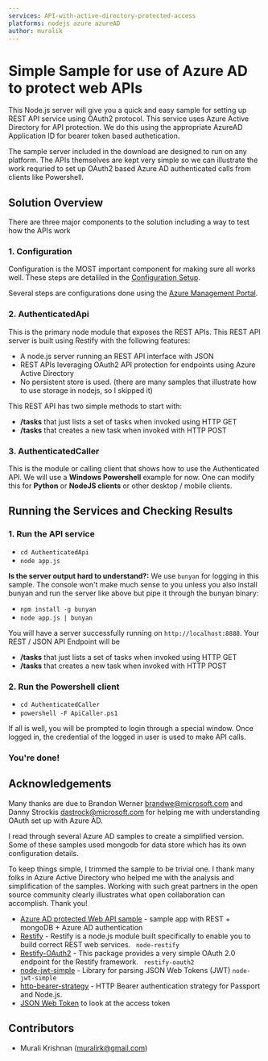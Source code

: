 ```yaml
---
services: API-with-active-directory-protected-access
platforms: nodejs azure azureAD
author: muralik
---
```


# Simple Sample for use of Azure AD to protect web APIs

This Node.js server will give you a quick and easy sample for setting up REST API service using OAuth2 protocol. This service uses Azure Active Directory for API protection. We do this using the appropriate AzureAD Application ID for bearer token based authetication. 

The sample server included in the download are designed to run on any platform. The APIs themselves are kept very simple so we can illustrate the work requried to set up OAuth2 based Azure AD authenticated calls from clients like Powershell.

## Solution Overview

There are three major components to the solution including a way to test how the APIs work

### 1. Configuration
Configuration is the MOST important component for making sure all works well.  These steps are detaliled in the [Configuration Setup](config/).

Several steps are configurations done using the [Azure Management Portal](http://manage.windowsazure.com). 

### 2. AuthenticatedApi
This is the primary node module that exposes the REST APIs. This REST API server is built using Restify with the following features:

* A node.js server running an REST API interface with JSON
* REST APIs leveraging OAuth2 API protection for endpoints using Azure Active Directory
* No persistent store is used. (there are many samples that illustrate how to use storage in nodejs, so I skipped it)

This REST API has two simple methods to start with:
* **/tasks** that just lists a set of tasks when invoked using HTTP GET
* **/tasks** that creates a new task when invoked with HTTP POST

### 3. AuthenticatedCaller
This is the module or calling client that shows how to use the Authenticated API. We will use a **Windows Powershell** example for now. 
One can modify this for **Python** or **NodeJS clients** or other desktop / mobile clients.

## Running the Services and Checking Results

### 1. Run the API service

* `cd AuthenticatedApi`
* `node app.js`

**Is the server output hard to understand?:** We use `bunyan` for logging in this sample. The console won't make much sense to you unless you also install bunyan and run the server like above but pipe it through the bunyan binary:

* `npm install -g bunyan`
* `node app.js | bunyan`

You will have a server successfully running on `http://localhost:8888`. 
Your REST / JSON API Endpoint will be 

* **/tasks** that just lists a set of tasks when invoked using HTTP GET
* **/tasks** that creates a new task when invoked with HTTP POST

### 2. Run the Powershell client

* `cd AuthenticatedCaller`
* `powershell -F ApiCaller.ps1`

If all is well, you will be prompted to login through a special window. Once logged in, the credential of the logged in user is used to make API calls.

### You're done!

## Acknowledgements

Many thanks are due to Brandon Werner <brandwe@microsoft.com> and Danny Strockis <dastrock@microsoft.com> for helping me with understanding OAuth set up with Azure AD.

I read through several Azure AD samples to create a simplified version. Some of these samples used mongodb for data store which has its own configuration details. 

To keep things simple, I trimmed the sample to be trivial one. I thank many folks in Azure Active Directory who helped me with the analysis and simplification of the samples. Working with such great partners in the open source community clearly illustrates what open collaboration can accomplish. Thank you!

- [Azure AD protected Web API sample](https://github.com/Azure-Samples/active-directory-node-webapi) - sample app with REST + mongoDB + Azure AD authentication
- [Restify](http://mcavage.me/node-restify/) - Restify is a node.js module built specifically to enable you to build correct REST web services. ``` node-restify```
- [Restify-OAuth2](https://github.com/domenic/restify-oauth2) - This package provides a very simple OAuth 2.0 endpoint for the Restify framework. ``` restify-oauth2```
- [node-jwt-simple](https://github.com/hokaccha/node-jwt-simple) - Library for parsing JSON Web Tokens (JWT) ```node-jwt-simple```
- [http-bearer-strategy](https://github.com/jaredhanson/passport-http-bearer) - HTTP Bearer authentication strategy for Passport and Node.js.
- [JSON Web Token](http://jwt.io/) to look at the access token

## Contributors
 * Murali Krishnan (muralirk@gmail.com)